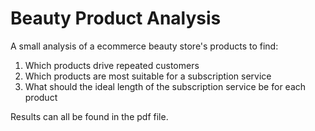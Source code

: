 # Beauty Product Analysis

A small analysis of a ecommerce beauty store's products to find:
1. Which products drive repeated customers
2. Which products are most suitable for a subscription service
3. What should the ideal length of the subscription service be for each product


Results can all be found in the pdf file. 

